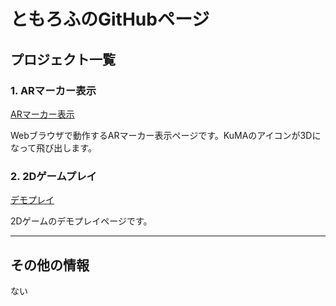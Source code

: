 # ともろふのGitHubページ

## プロジェクト一覧

### 1. ARマーカー表示
[ARマーカー表示](https://nagafuchitomoaki.github.io/ar/marker)

Webブラウザで動作するARマーカー表示ページです。KuMAのアイコンが3Dになって飛び出します。

### 2. 2Dゲームプレイ
[デモプレイ](https://nagafuchitomoaki.github.io/2Dgame)

2Dゲームのデモプレイページです。

---

## その他の情報

ない
